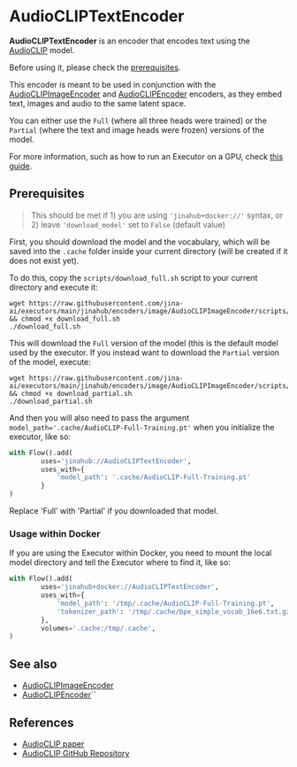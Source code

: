 # AudioCLIPTextEncoder

**AudioCLIPTextEncoder** is an encoder that encodes text using the [AudioCLIP](https://arxiv.org/abs/2106.13043) model.

Before using it, please check the [prerequisites](#prerequisites).

This encoder is meant to be used in conjunction with the [AudioCLIPImageEncoder](https://hub.jina.ai/executor/3atsazub)
and [AudioCLIPEncoder](https://hub.jina.ai/executor/f4d22e1r) encoders, as they embed text, images and audio to the same
latent space.

You can either use the `Full` (where all three heads were trained) or the `Partial` (where the text and image heads were
frozen) versions of the model.

For more information, such as how to run an Executor on a GPU,
check [this guide](https://docs.jina.ai/tutorials/gpu-executor/).

## Prerequisites

> This should be met if 1) you are using `'jinahub+docker://'` syntax, or 2) leave `'download_model'` set to `False` (default value)

First, you should download the model and the vocabulary, which will be saved into the `.cache` folder inside your
current directory (will be created if it does not exist yet).

To do this, copy the `scripts/download_full.sh` script to your current directory and execute it:

```shell
wget https://raw.githubusercontent.com/jina-ai/executors/main/jinahub/encoders/image/AudioCLIPImageEncoder/scripts/download_full.sh && chmod +x download_full.sh
./download_full.sh
```

This will download the `Full` version of the model (this is the default model used by the executor. 
If you instead want to download the `Partial` version of the model, execute:

```shell
wget https://raw.githubusercontent.com/jina-ai/executors/main/jinahub/encoders/image/AudioCLIPImageEncoder/scripts/download_partial.sh && chmod +x download_partial.sh
./download_partial.sh
```

And then you will also need to pass the argument `model_path='.cache/AudioCLIP-Full-Training.pt'` when you initialize the executor, like so:

```python
with Flow().add(
        uses='jinahub://AudioCLIPTextEncoder',
        uses_with={
            'model_path': '.cache/AudioCLIP-Full-Training.pt'
        }
)
```

Replace 'Full' with 'Partial' if you downloaded that model.

### Usage within Docker

If you are using the Executor within Docker, you need to mount the local model directory and tell the Executor where to find it, like so:

```python
with Flow().add(
        uses='jinahub+docker://AudioCLIPTextEncoder',
        uses_with={
            'model_path': '/tmp/.cache/AudioCLIP-Full-Training.pt',
            'tokenizer_path': '/tmp/.cache/bpe_simple_vocab_16e6.txt.gz',
        },
        volumes='.cache:/tmp/.cache',
)
```

## See also

- [AudioCLIPImageEncoder](https://hub.jina.ai/executor/3atsazub)
- [AudioCLIPEncoder](https://hub.jina.ai/executor/f4d22e1r)``

## References

- [AudioCLIP paper](https://arxiv.org/abs/2106.13043)
- [AudioCLIP GitHub Repository](https://github.com/AndreyGuzhov/AudioCLIP)

<!-- version=v0.4 -->
